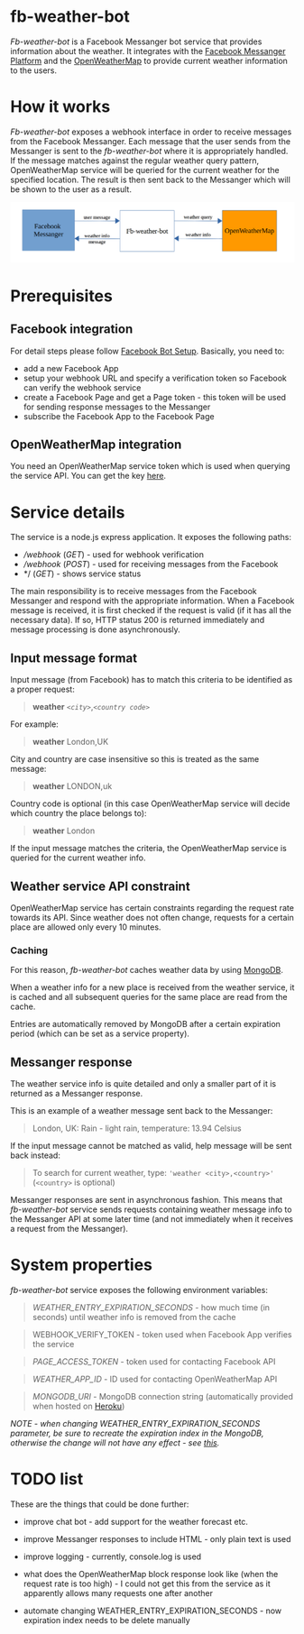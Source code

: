 # fb-weather-bot

*Fb-weather-bot* is a Facebook Messanger bot service that provides information about the weather. It integrates with the [Facebook Messanger Platform] and the [OpenWeatherMap] to provide current weather information to the users.

# How it works

*Fb-weather-bot* exposes a webhook interface in order to receive messages from the Facebook Messanger. Each message that the user sends from the Messanger is sent to the *fb-weather-bot* where it is appropriately handled. If the message matches against the regular weather query pattern, OpenWeatherMap service will be queried for the current weather for the specified location. The result is then sent back to the Messanger which will be shown to the user as a result.

![alt text](/docs/Overview.png)

# Prerequisites

## Facebook integration

For detail steps please follow [Facebook Bot Setup]. Basically, you need to:
  - add a new Facebook App 
  - setup your webhook URL and specify a verification token so Facebook can verify the webhook service
  - create a Facebook Page and get a Page token - this token will be used for sending response messages to the Messanger
  - subscribe the Facebook App to the Facebook Page
    
## OpenWeatherMap integration

You need an OpenWeatherMap service token which is used when querying the service API. You can get the key [here](http://openweathermap.org/appid).

# Service details

The service is a node.js express application. It exposes the following paths:
  - */webhook* (*GET*) - used for webhook verification
  - */webhook* (*POST*) - used for receiving messages from the Facebook
  - */ (*GET*) - shows service status

The main responsibility is to receive messages from the Facebook Messanger and respond with the appropriate information.
When a Facebook message is received, it is first checked if the request is valid (if it has all the necessary data). If so, HTTP status 200 is returned immediately and message processing is done asynchronously. 

## Input message format
Input message (from Facebook) has to match this criteria to be identified as a proper request:
> **weather** *`<city>`*,*`<country code>`*

For example:
> **weather** London,UK

City and country are case insensitive so this is treated as the same message:
> **weather** LONDON,uk

Country code is optional (in this case OpenWeatherMap service will decide which country the place belongs to):
> **weather** London

If the input message matches the criteria, the OpenWeatherMap service is queried for the current weather info. 

## Weather service API constraint

OpenWeatherMap service has certain constraints regarding the request rate towards its API. Since weather does not often change, requests for a certain place are allowed only every 10 minutes. 

### Caching

For this reason, *fb-weather-bot* caches weather data by using [MongoDB]. 

When a weather info for a new place is received from the weather service, it is cached and all subsequent queries for the same place are read from the cache. 

Entries are automatically removed by MongoDB after a certain expiration period (which can be set as a service property).

## Messanger response 

The weather service info is quite detailed and only a smaller part of it is returned as a Messanger response. 


This is an example of a weather message sent back to the Messanger:

> London, UK: Rain - light rain, temperature: 13.94 Celsius

If the input message cannot be matched as valid, help message will be sent back instead:

> To search for current weather, type: `'weather <city>,<country>'` (`<country>` is optional)

Messanger responses are sent in asynchronous fashion. This means that *fb-weather-bot* service sends requests containing weather message info to the Messanger API at some later time (and not immediately when it receives a request from the Messanger). 

# System properties

*fb-weather-bot* service exposes the following environment variables:

> *WEATHER_ENTRY_EXPIRATION_SECONDS* - how much time (in seconds) until weather info is removed from the cache

> WEBHOOK_VERIFY_TOKEN - token used when Facebook App verifies the service

> *PAGE_ACCESS_TOKEN* - token used for contacting Facebook API

> *WEATHER_APP_ID* - ID used for contacting OpenWeatherMap API

> *MONGODB_URI* - MongoDB connection string (automatically provided when hosted on [Heroku])

*NOTE - when changing WEATHER_ENTRY_EXPIRATION_SECONDS parameter, be sure to recreate the expiration index in the MongoDB, otherwise the change will not have any effect - see [this](https://stackoverflow.com/questions/14597241/setting-expiry-time-for-a-collection-in-mongodb-using-mongoose).* 

# TODO list

These are the things that could be done further:

 - improve chat bot - add support for the weather forecast etc.
 - improve Messanger responses to include HTML - only plain text is used
 - improve logging - currently, console.log is used
 - what does the OpenWeatherMap block response look like (when the request rate is too high) - I could not get this from the service as it apparently allows many requests one after another   
 - automate changing WEATHER_ENTRY_EXPIRATION_SECONDS - now expiration index needs to be delete manually 

   [Facebook Messanger Platform]: <https://developers.facebook.com/docs/messenger-platform>
   [OpenWeatherMap]: <https://openweathermap.org>
   [Facebook Bot Setup]: <https://developers.facebook.com/docs/messenger-platform/guides/setup>
   [MongoDB]: <https://www.mongodb.com/>
   [Heroku]: https://dashboard.heroku.com/
